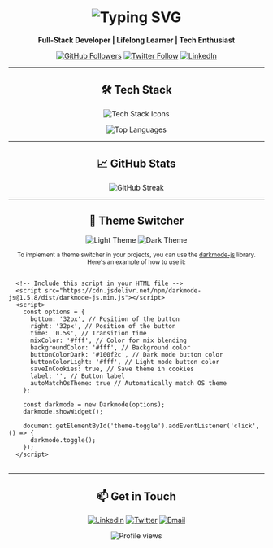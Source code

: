 <h1 align="center">
  <img src="https://readme-typing-svg.herokuapp.com?font=Fira+Code&size=35&pause=1000&color=F7DF1E&width=435&lines=Hey+there!+I'm+Abinash+%F0%9F%91%8B;Software+Developer+%7C+MERN+Stack+Enthusiast;Open-Source+Contributor" alt="Typing SVG">
</h1>

<p align="center">
  <strong>Full-Stack Developer | Lifelong Learner | Tech Enthusiast</strong>
</p>

<p align="center">
  <a href="https://github.com/Pinku-code"><img src="https://img.shields.io/github/followers/Pinku-code?label=Follow&style=social" alt="GitHub Followers"></a>
  <a href="https://twitter.com/username"><img src="https://img.shields.io/twitter/follow/username?style=social" alt="Twitter Follow"></a>
  <a href="https://www.linkedin.com/in/username/"><img src="https://img.shields.io/badge/-Connect-blue?style=social&logo=Linkedin&logoColor=blue" alt="LinkedIn"></a>
</p>

---

<h2 align="center">🛠️ Tech Stack</h2>

<p align="center">
  <img src="https://skillicons.dev/icons?i=js,react,nodejs,express,mongodb,git,docker&theme=light" alt="Tech Stack Icons" />
</p>

<p align="center">
  <img src="https://github-readme-stats.vercel.app/api/top-langs/?username=Pinku-code&layout=compact&theme=react&hide_border=true" alt="Top Languages" />
</p>

---

<h2 align="center">📈 GitHub Stats</h2>

<p align="center">
  <img src="https://github-readme-streak-stats.herokuapp.com/?user=Pinku-code&theme=react&border_color=61dafb&border_radius=10" alt="GitHub Streak" />
</p>

---

<h2 align="center">🎨 Theme Switcher</h2>

<p align="center">
  <img src="https://img.shields.io/badge/Theme-Light-ffffff?style=for-the-badge&logo=apacherocketmq&logoColor=black" alt="Light Theme" />
  <img src="https://img.shields.io/badge/Theme-Dark-000000?style=for-the-badge&logo=apacherocketmq&logoColor=white" alt="Dark Theme" />
</p>

<p align="center">
  <small>To implement a theme switcher in your projects, you can use the <a href="https://www.npmjs.com/package/darkmode-js">darkmode-js</a> library. Here's an example of how to use it:</small>
</p>

<pre>
<code>
  &lt;!-- Include this script in your HTML file --&gt;
  &lt;script src="https://cdn.jsdelivr.net/npm/darkmode-js@1.5.8/dist/darkmode-js.min.js"&gt;&lt;/script&gt;
  &lt;script&gt;
    const options = {
      bottom: '32px', // Position of the button
      right: '32px', // Position of the button
      time: '0.5s', // Transition time
      mixColor: '#fff', // Color for mix blending
      backgroundColor: '#fff', // Background color
      buttonColorDark: '#100f2c', // Dark mode button color
      buttonColorLight: '#fff', // Light mode button color
      saveInCookies: true, // Save theme in cookies
      label: '', // Button label
      autoMatchOsTheme: true // Automatically match OS theme
    };

    const darkmode = new Darkmode(options);
    darkmode.showWidget();

    document.getElementById('theme-toggle').addEventListener('click', () => {
      darkmode.toggle();
    });
  &lt;/script&gt;
</code>
</pre>

---

<h2 align="center">📫 Get in Touch</h2>

<p align="center">
  <a href="https://www.linkedin.com/in/username/"><img src="https://skillicons.dev/icons?i=linkedin" alt="LinkedIn"></a>
  <a href="https://twitter.com/username"><img src="https://skillicons.dev/icons?i=twitter" alt="Twitter"></a>
  <a href="mailto:your-email@example.com"><img src="https://skillicons.dev/icons?i=gmail" alt="Email"></a>
</p>

<p align="center">
  <img src="https://komarev.com/ghpvc/?username=Pinku-code&style=flat-square&color=blueviolet" alt="Profile views">
</p>
